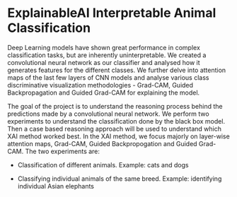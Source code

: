 # ExplainableAI Interpretable Animal Classification

Deep Learning models have shown great performance in complex classification tasks, but are inherently uninterpretable. We created a convolutional neural network as our classifier and analysed how it generates features for the different classes. We further delve into attention maps of the last few layers of CNN models and analyse various class discriminative visualization methodologies - Grad-CAM, Guided Backpropagation and Guided Grad-CAM for explaining the model.

The goal of the project is to understand the reasoning process behind the predictions made by a convolutional neural network. We perform two experiments to understand the classification done by the black box model. Then a case based reasoning approach will be used to understand which XAI method worked best. In the XAI method, we focus majorly on layer-wise attention maps, Grad-CAM, Guided Backpropogation and Guided Grad-CAM. The two experiments are:

- Classification of different animals. Example: cats and dogs

- Classifying individual animals of the same breed. Example: identifying individual Asian elephants
